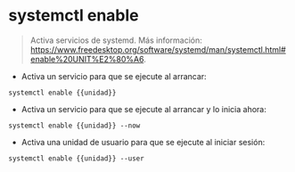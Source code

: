 # systemctl enable

> Activa servicios de systemd.
> Más información: <https://www.freedesktop.org/software/systemd/man/systemctl.html#enable%20UNIT%E2%80%A6>.

- Activa un servicio para que se ejecute al arrancar:

`systemctl enable {{unidad}}`

- Activa un servicio para que se ejecute al arrancar y lo inicia ahora:

`systemctl enable {{unidad}} --now`

- Activa una unidad de usuario para que se ejecute al iniciar sesión:

`systemctl enable {{unidad}} --user`
